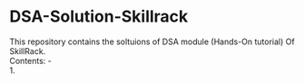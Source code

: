 # DSA-Solution-Skillrack
This repository contains the soltuions of DSA module (Hands-On tutorial) Of SkillRack.\
Contents: - \
1. 
